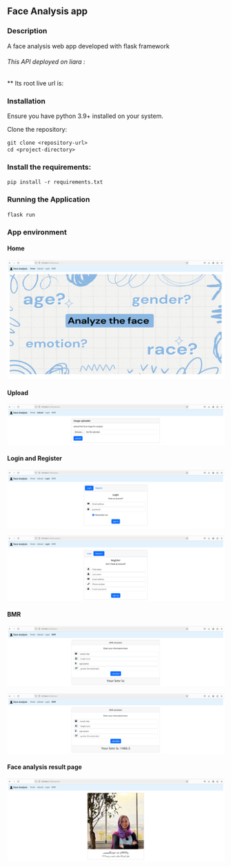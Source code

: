 ## Face Analysis app

### Description

A face analysis web app developed with flask framework


###### This API deployed on liara :
** Its root live url is:  


### Installation

Ensure you have python 3.9+ installed on your system.

Clone the repository:

```
git clone <repository-url>
cd <project-directory>
```

### Install the requirements:

```
pip install -r requirements.txt
```

### Running the Application

```
flask run
```
### App environment

#### Home
![home page](https://github.com/FahimeMirveisi/Python_for_Deployment/blob/main/Flask/4.2.Flask_Uploadfile/faceAnalysis_webapp/github_images/home_page.png)

#### Upload
![upload page](https://github.com/FahimeMirveisi/Python_for_Deployment/blob/main/Flask/4.2.Flask_Uploadfile/faceAnalysis_webapp/github_images/upload_page.png)

#### Login and Register
![login page](https://github.com/FahimeMirveisi/Python_for_Deployment/blob/main/Flask/4.2.Flask_Uploadfile/faceAnalysis_webapp/github_images/login_page.png)

![register page](https://github.com/FahimeMirveisi/Python_for_Deployment/blob/main/Flask/4.2.Flask_Uploadfile/faceAnalysis_webapp/github_images/register_page.png)


#### BMR
![bmr page](https://github.com/FahimeMirveisi/Python_for_Deployment/blob/main/Flask/4.2.Flask_Uploadfile/faceAnalysis_webapp/github_images/bmr_page.png)

![bmr page with result](https://github.com/FahimeMirveisi/Python_for_Deployment/blob/main/Flask/4.2.Flask_Uploadfile/faceAnalysis_webapp/github_images/bmr_page_with_result.png)

#### Face analysis result page
![face analysis result page](https://github.com/FahimeMirveisi/Python_for_Deployment/blob/main/Flask/4.2.Flask_Uploadfile/faceAnalysis_webapp/github_images/face_analysis_result_page.png)